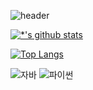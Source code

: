 ![header](https://capsule-render.vercel.app/api?type=waving&color=random&height=300&section=header&text=abst00%20make&fontSize=90)

[![*'s github stats](https://github-readme-stats.vercel.app/api?username=abst00&show_icons=true&theme=cobalt)](https://github.com/abst00)

[![Top Langs](https://github-readme-stats.vercel.app/api/top-langs/?username=abst00)](https://github.com/abst00/github-readme-stats)



![자바](https://img.shields.io/badge/-Java-007396?style=flat&logo=Java&logoColor=ffffff)
![파이썬](https://img.shields.io/badge/-Python-6DB33F?style=for-the-badge&logo=Python&logoColor=white)
